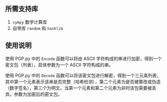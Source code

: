 ## 所需支持库

1. ```sympy``` 数学计算库
2. 自带库 ```random``` 和 ```hashlib```



## 使用说明

使用 PGP.py 中的 ```Encode``` 函数可以将由 ASCII 字符构成的串进行加密，得到一个密文包（列表），具体参数为一个 ASCII 字符构成的串。

使用 PGP.py 中的 ```Decode``` 函数可以将该密文包进行解密，得到一个三元素列表，其中第一个元素表示该串是否完整（哈希检测），第二个元素为是否被篡改或伪造（数字签名），第三个为明文。当第一个元素和第二个元素为非时该包需要被丢弃。参数为加密后的密文包。

